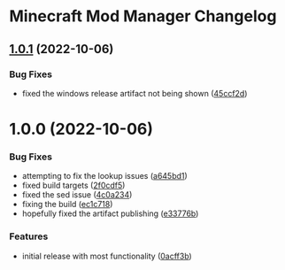 # Minecraft Mod Manager Changelog

## [1.0.1](https://github.com/meza/minecraft-mod-manager/compare/v1.0.0...v1.0.1) (2022-10-06)

### Bug Fixes

* fixed the windows release artifact not being
  shown ([45ccf2d](https://github.com/meza/minecraft-mod-manager/commit/45ccf2de183856408540b40a521e40b584214c66))

# 1.0.0 (2022-10-06)

### Bug Fixes

* attempting to fix the lookup
  issues ([a645bd1](https://github.com/meza/minecraft-mod-manager/commit/a645bd1536030dc6b69f7d5f10ceb1de7197a227))
* fixed build
  targets ([2f0cdf5](https://github.com/meza/minecraft-mod-manager/commit/2f0cdf56b707a59d4617146aadbd3a3aafdb4cb4))
* fixed the sed
  issue ([4c0a234](https://github.com/meza/minecraft-mod-manager/commit/4c0a2342b311a67767b8725fb6bd231a293d7cd7))
* fixing the
  build ([ec1c718](https://github.com/meza/minecraft-mod-manager/commit/ec1c718749c0b702f2c0c6689f086043170229f2))
* hopefully fixed the artifact
  publishing ([e33776b](https://github.com/meza/minecraft-mod-manager/commit/e33776bc722e6f90d91904422cc48ff9deabf5b6))

### Features

* initial release with most
  functionality ([0acff3b](https://github.com/meza/minecraft-mod-manager/commit/0acff3b7f63da66812f734d330627da303fb3c17))
